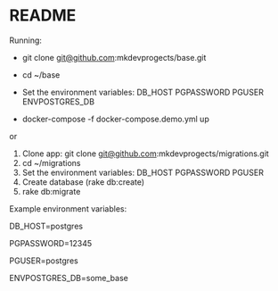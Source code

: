 # README

Running:

* git clone git@github.com:mkdevprogects/base.git
* cd ~/base
* Set the environment variables:
  DB_HOST
  PGPASSWORD
  PGUSER
  ENVPOSTGRES_DB
  
* docker-compose -f docker-compose.demo.yml up

or

1. Clone app: git clone git@github.com:mkdevprogects/migrations.git
2. cd ~/migrations
3. Set the environment variables:
DB_HOST
PGPASSWORD
PGUSER
4. Create database (rake db:create)
5. rake db:migrate

Example environment variables:

DB_HOST=postgres

PGPASSWORD=12345

PGUSER=postgres

ENVPOSTGRES_DB=some_base